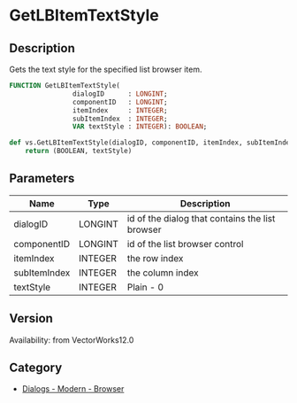 # GetLBItemTextStyle

## Description
Gets the text style for the specified list browser item.

```pascal
FUNCTION GetLBItemTextStyle(
				dialogID      : LONGINT;
				componentID   : LONGINT;
				itemIndex     : INTEGER;
				subItemIndex  : INTEGER;
				VAR textStyle : INTEGER): BOOLEAN;
```

```python
def vs.GetLBItemTextStyle(dialogID, componentID, itemIndex, subItemIndex):
    return (BOOLEAN, textStyle)
```

## Parameters
|Name|Type|Description|
|---|---|---|
|dialogID|LONGINT|id of the dialog that contains the list browser|
|componentID|LONGINT|id of the list browser control|
|itemIndex|INTEGER|the row index|
|subItemIndex|INTEGER|the column index|
|textStyle|INTEGER|Plain - 0|Bold - 1|Italic - 2|Underline - 4|Outline - 16 (Mac only)|Shadow - 32 (Mac only)|

## Version
Availability: from VectorWorks12.0

## Category
* [Dialogs - Modern - Browser](../Categories/Dialogs%20-%20Modern%20-%20Browser.md)
